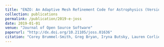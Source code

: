 ```yaml
---
title: "ENZO: An Adaptive Mesh Refinement Code for Astrophysics (Version 2.6)"
collection: publications
permalink: /publication/2019-e-joss
date: 2019-01-01
venue: "Journal of Open Source Software"
paperurl: "http://dx.doi.org/10.21105/joss.01636"
citation: "Corey Brummel-Smith, Greg Bryan, Iryna Butsky, Lauren Corlies, Andrew Emerick, John Forbes, Yusuke Fujimoto, Nathan J. Goldbaum, Philipp Grete, Cameron B. Hummels, Ji-hoon Kim, Daegene Koh, Miao Li, Yuan Li, Xinyu Li, Brian O'Shea, Molly S. Peeples, John A. Regan, Munier Salem, Wolfram Schmidt, Christine M. Simpson, Britton D. Smith, Jason Tumlinson, Matthew J. Turk, John H. Wise, Tom Abel, James Bordner, Renyue Cen, David C. Collins, Brian Crosby, Philipp Edelmann, Oliver Hahn, Robert Harkness, Elizabeth Harper-Clark, Shuo Kong, Alexei G. Kritsuk, Michael Kuhlen, James Larrue, Eve Lee, Greg Meece, Michael L. Norman, Jeffrey S. Oishi, Pascal Paschos, Carolyn Peruta, Alex Razoumov, Daniel R. Reynolds, Devin Silvia, Samuel W. Skillman, Stephen Skory, Geoffrey C. So, Elizabeth Tasker, Rick Wagner, Peng Wang, Hao Xu, and Fen Zhao. (2019). &quot;ENZO: An Adaptive Mesh Refinement Code for Astrophysics (Version 2.6).&quot; <i>Journal of Open Source Software</i>, 4(42):1638."
---
```

